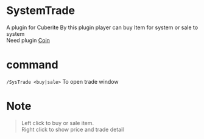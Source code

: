 # SystemTrade
A plugin for Cuberite 
By this plugin player can buy Item for system or sale to system  
Need plugin [Coin](https://github.com/dustinengle/coin)
# command
`/SysTrade <buy|sale>` To open trade window  
# Note
>Left click to buy or sale item.  
>Right click to show price and trade detail

